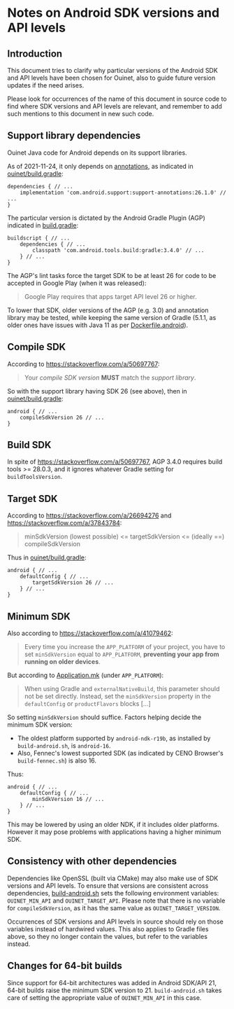# Notes on Android SDK versions and API levels

## Introduction

This document tries to clarify why particular versions of the Android SDK and
API levels have been chosen for Ouinet, also to guide future version updates
if the need arises.

Please look for occurrences of the name of this document in source code to
find where SDK versions and API levels are relevant, and remember to add such
mentions to this document in new such code.

## Support library dependencies

Ouinet Java code for Android depends on its support libraries.

As of 2021-11-24, it only depends on [annotations][], as indicated in
[ouinet/build.gradle](../android/ouinet/build.gradle):

```
dependencies { // ...
    implementation 'com.android.support:support-annotations:26.1.0' // ...
}
```

The particular version is dictated by the Android Gradle Plugin (AGP)
indicated in [build.gradle](../android/build.gradle):

```
buildscript { // ...
    dependencies { // ...
        classpath 'com.android.tools.build:gradle:3.4.0' // ...
    } // ...
}
```

[annotations]: https://developer.android.com/topic/libraries/support-library/packages#annotations

The AGP's lint tasks force the target SDK to be at least 26 for code to be
accepted in Google Play (when it was released):

> Google Play requires that apps target API level 26 or higher.

To lower that SDK, older versions of the AGP (e.g. 3.0) and annotation library
may be tested, while keeping the same version of Gradle (5.1.1, as older ones
have issues with Java 11 as per [Dockerfile.android](../Dockerfile.android)).

## Compile SDK

According to <https://stackoverflow.com/a/50697767>:

> Your *compile SDK version* **MUST** match the *support library*.

So with the support library having SDK 26 (see above), then in
[ouinet/build.gradle](../android/ouinet/build.gradle):

```
android { // ...
    compileSdkVersion 26 // ...
}
```

## Build SDK

In spite of <https://stackoverflow.com/a/50697767>, AGP 3.4.0 requires build
tools >= 28.0.3, and it ignores whatever Gradle setting for
`buildToolsVersion`.

## Target SDK

According to <https://stackoverflow.com/a/26694276> and
<https://stackoverflow.com/a/37843784>:

> minSdkVersion (lowest possible) <= targetSdkVersion <= (ideally ==) compileSdkVersion

Thus in [ouinet/build.gradle](../android/ouinet/build.gradle):

```
android { // ...
    defaultConfig { // ...
        targetSdkVersion 26 // ...
    } // ...
}
```

## Minimum SDK

Also according to <https://stackoverflow.com/a/41079462>:

> Every time you increase the `APP_PLATFORM` of your project, you have to set
> `minSdkVersion` equal to `APP_PLATFORM`, **preventing your app from running
> on older devices**.

But according to [Application.mk][] (under `APP_PLATFORM`):

> When using Gradle and `externalNativeBuild`, this parameter should not be
> set directly. Instead, set the `minSdkVersion` property in the
> `defaultConfig` or `productFlavors` blocks [...]

[Application.mk]: https://developer.android.com/ndk/guides/application_mk

So setting `minSdkVersion` should suffice.  Factors helping decide the minimum
SDK version:

- The oldest platform supported by `android-ndk-r19b`, as installed by
  `build-android.sh`, is `android-16`.
- Also, Fennec's lowest supported SDK (as indicated by CENO Browser's
  `build-fennec.sh`) is also 16.

Thus:

```
android { // ...
    defaultConfig { // ...
        minSdkVersion 16 // ...
    } // ...
}
```

This may be lowered by using an older NDK, if it includes older platforms.
However it may pose problems with applications having a higher minimum SDK.

## Consistency with other dependencies

Dependencies like OpenSSL (built via CMake) may also make use of SDK versions
and API levels.  To ensure that versions are consistent across dependencies,
[build-android.sh](../scripts/build-android.sh) sets the following environment
variables: `OUINET_MIN_API` and `OUINET_TARGET_API`.  Please note that there
is no variable for `compileSdkVersion`, as it has the same value as
`OUINET_TARGET_VERSION`.

Occurrences of SDK versions and API levels in source should rely on those
variables instead of hardwired values.  This also applies to Gradle files
above, so they no longer contain the values, but refer to the variables
instead.

## Changes for 64-bit builds

Since support for 64-bit architectures was added in Android SDK/API 21, 64-bit
builds raise the minimum SDK version to 21.  `build-android.sh` takes care of
setting the appropriate value of `OUINET_MIN_API` in this case.
